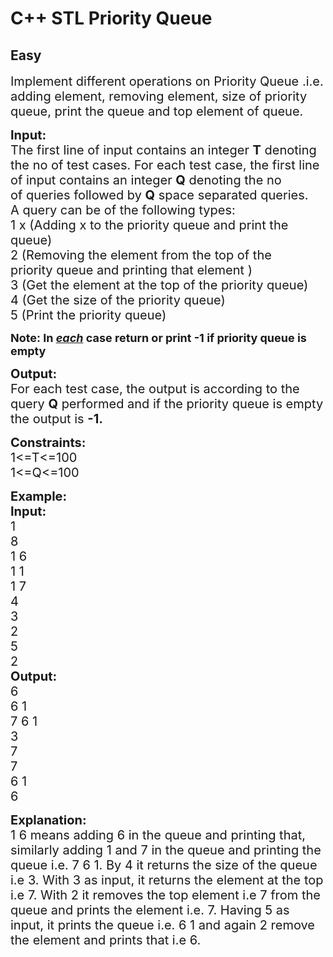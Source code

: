 # C++ STL Priority Queue
## Easy
<div class="problems_problem_content__Xm_eO"><p><span style="font-size:20px">Implement different operations on Priority Queue .i.e. adding element, removing element, size of priority queue, print the queue and top element of queue.&nbsp;</span></p>

<p><span style="font-size:20px"><strong>Input:</strong><br>
The first line of input contains an integer&nbsp;<strong>T</strong>&nbsp;denoting the no of test&nbsp;cases. For each test case, the first line of input contains an integer&nbsp;<strong>Q</strong>&nbsp;denoting the no of&nbsp;queries followed by&nbsp;<strong>Q</strong>&nbsp;space separated&nbsp;queries.&nbsp;<br>
A query can be of the following types:<br>
1 x (Adding x to the priority queue and print the queue)<br>
2 (Removing the element from the top of the priority&nbsp;queue and printing that element )<br>
3 (Get the element at the top of the priority queue)<br>
4 (Get the size of the priority queue)<br>
5 (Print the priority queue)&nbsp;</span></p>

<p><strong><span style="font-size:18px">Note: In&nbsp;<em><u>each</u></em>&nbsp;case return or print -1 if priority queue is empty</span></strong></p>

<p><span style="font-size:20px"><strong>Output:</strong><br>
For each test case, the output is according to the query&nbsp;<strong>Q</strong>&nbsp;performed&nbsp;and if the priority queue is empty the output is&nbsp;<strong>-1.</strong></span></p>

<p><span style="font-size:20px"><strong>Constraints:</strong><br>
1&lt;=T&lt;=100<br>
1&lt;=Q&lt;=100</span></p>

<p><span style="font-size:20px"><strong>Example:<br>
Input:</strong><br>
1<br>
8<br>
1 6<br>
1 1<br>
1 7<br>
4<br>
3<br>
2<br>
5<br>
2<br>
<strong>Output:</strong><br>
6<br>
6 1<br>
7 6 1<br>
3<br>
7<br>
7&nbsp;<br>
6 1&nbsp;<br>
6</span></p>

<p><strong><span style="font-size:20px">Explanation:</span></strong><br>
<span style="font-size:20px">1 6 means adding 6 in the queue and printing that, similarly adding 1 and 7 in the queue and printing the queue i.e. 7 6 1. By 4 it returns the size of the queue i.e 3. With 3 as input, it returns the element at the top i.e 7. With 2 it removes the top element i.e 7 from the queue and prints the element i.e. 7. Having 5 as input, it prints the queue i.e. 6 1 and again 2 remove the element and prints that i.e 6.</span></p>
</div>